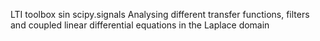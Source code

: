 LTI toolbox sin scipy.signals
Analysing different transfer functions, filters and coupled linear differential equations in the Laplace domain
